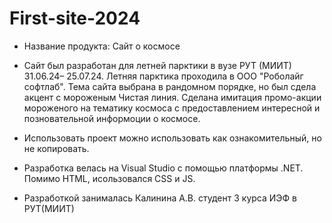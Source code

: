 # First-site-2024

- Название продукта: Сайт о космосе
  
- Сайт был разработан для летней парктики в вузе РУТ (МИИТ) 31.06.24– 25.07.24. Летняя парктика проходила в ООО "Роболайг софтлаб". 
  Тема сайта выбрана в рандомном порядке, но был сдела акцент с мороженым Чистая линия.
  Сделана имитация промо-акции мороженого на тематику космоса с предоставлением интересной и позновательной информоции о космосе.

- Использовать проект можно использовать как ознакомительный, но не копировать.

- Разработка велась на Visual Studio с помощью платформы .NET. Помимо HTML, исользовался CSS и JS.

- Разработкой занималась Калинина А.В. студент 3 курса ИЭФ в РУТ(МИИТ)

